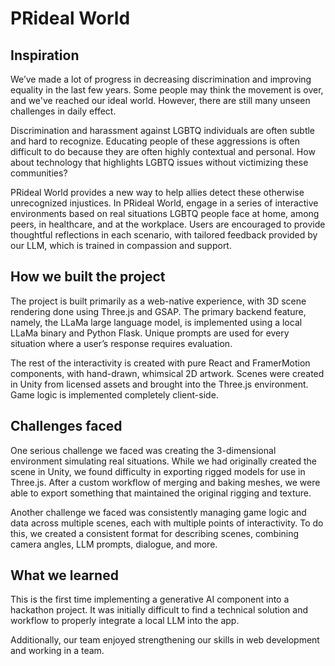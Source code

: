 # PRideal World
## Inspiration

We’ve made a lot of progress in decreasing discrimination and improving equality in the last few years. Some people may think the movement is over, and we've reached our ideal world. However, there are still many unseen challenges in daily effect. 

Discrimination and harassment against LGBTQ individuals are often subtle and hard to recognize. Educating people of these aggressions is often difficult to do because they are often highly contextual and personal. How about technology that highlights LGBTQ issues without victimizing these communities?

PRideal World provides a new way to help allies detect these otherwise unrecognized injustices. In PRideal World, engage in a series of interactive environments based on real situations LGBTQ people face at home, among peers, in healthcare, and at the workplace. Users are encouraged to provide thoughtful reflections in each scenario, with tailored feedback provided by our LLM, which is trained in compassion and support.

## How we built the project

The project is built primarily as a web-native experience, with 3D scene rendering done using Three.js and GSAP. The primary backend feature, namely, the LLaMa large language model, is implemented using a local LLaMa binary and Python Flask. Unique prompts are used for every situation where a user’s response requires evaluation.

The rest of the interactivity is created with pure React and FramerMotion components, with hand-drawn, whimsical 2D artwork. Scenes were created in Unity from licensed assets and brought into the Three.js environment. Game logic is implemented completely client-side. 

## Challenges faced

One serious challenge we faced was creating the 3-dimensional environment simulating real situations. While we had originally created the scene in Unity, we found difficulty in exporting rigged models for use in Three.js. After a custom workflow of merging and baking meshes, we were able to export something that maintained the original rigging and texture. 

Another challenge we faced was consistently managing game logic and data across multiple scenes, each with multiple points of interactivity. To do this, we created a consistent format for describing scenes, combining camera angles, LLM prompts, dialogue, and more.

## What we learned

This is the first time implementing a generative AI component into a hackathon project. It was initially difficult to find a technical solution and workflow to properly integrate a local LLM into the app. 

Additionally, our team enjoyed strengthening our skills in web development and working in a team.

